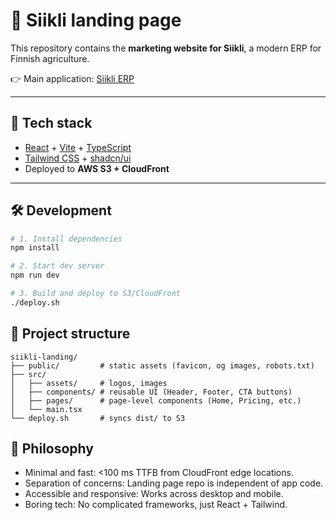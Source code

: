 # 🌾 Siikli landing page

This repository contains the **marketing website for Siikli**, a modern ERP for Finnish agriculture.

👉 Main application: [Siikli ERP](https://github.com/juhawilppu/siikli)

---

## 🚀 Tech stack

- [React](https://react.dev/) + [Vite](https://vitejs.dev/) + [TypeScript](https://www.typescriptlang.org/)
- [Tailwind CSS](https://tailwindcss.com/) + [shadcn/ui](https://ui.shadcn.com/)
- Deployed to **AWS S3 + CloudFront**

---

## 🛠️ Development

```bash
# 1. Install dependencies
npm install

# 2. Start dev server
npm run dev

# 3. Build and deploy to S3/CloudFront
./deploy.sh
```

## 📂 Project structure

```
siikli-landing/
├── public/         # static assets (favicon, og images, robots.txt)
├── src/
│   ├── assets/     # logos, images
│   ├── components/ # reusable UI (Header, Footer, CTA buttons)
│   ├── pages/      # page-level components (Home, Pricing, etc.)
│   └── main.tsx
└── deploy.sh       # syncs dist/ to S3
```

## 🌱 Philosophy

- Minimal and fast: <100 ms TTFB from CloudFront edge locations.
- Separation of concerns: Landing page repo is independent of app code.
- Accessible and responsive: Works across desktop and mobile.
- Boring tech: No complicated frameworks, just React + Tailwind.
